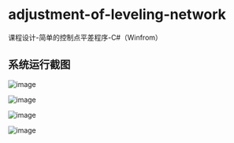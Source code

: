# adjustment-of-leveling-network
  课程设计-简单的控制点平差程序-C#（Winfrom）


## 系统运行截图
  
  
![image](https://github.com/icye/adjustment-of-leveling-network/blob/master/Screenshots/1.png)

![image](https://github.com/icye/adjustment-of-leveling-network/blob/master/Screenshots/2.png)

![image](https://github.com/icye/adjustment-of-leveling-network/blob/master/Screenshots/3.png)

![image](https://github.com/icye/adjustment-of-leveling-network/blob/master/Screenshots/4.png)
